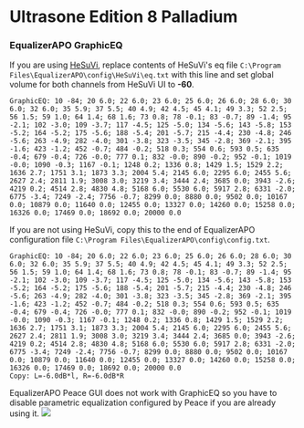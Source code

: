 # Ultrasone Edition 8 Palladium
### EqualizerAPO GraphicEQ
If you are using [HeSuVi](https://sourceforge.net/projects/hesuvi/), replace contents of HeSuVi's eq file `C:\Program Files\EqualizerAPO\config\HeSuVi\eq.txt` with this line and set global volume for both channels from HeSuVi UI to **-60**.
```
GraphicEQ: 10 -84; 20 6.0; 22 6.0; 23 6.0; 25 6.0; 26 6.0; 28 6.0; 30 6.0; 32 6.0; 35 5.9; 37 5.5; 40 4.9; 42 4.5; 45 4.1; 49 3.3; 52 2.5; 56 1.5; 59 1.0; 64 1.4; 68 1.6; 73 0.8; 78 -0.1; 83 -0.7; 89 -1.4; 95 -2.1; 102 -3.0; 109 -3.7; 117 -4.5; 125 -5.0; 134 -5.6; 143 -5.8; 153 -5.2; 164 -5.2; 175 -5.6; 188 -5.4; 201 -5.7; 215 -4.4; 230 -4.8; 246 -5.6; 263 -4.9; 282 -4.0; 301 -3.8; 323 -3.5; 345 -2.8; 369 -2.1; 395 -1.6; 423 -1.2; 452 -0.7; 484 -0.2; 518 0.3; 554 0.6; 593 0.5; 635 -0.4; 679 -0.4; 726 -0.0; 777 0.1; 832 -0.0; 890 -0.2; 952 -0.1; 1019 -0.0; 1090 -0.3; 1167 -0.1; 1248 0.2; 1336 0.8; 1429 1.5; 1529 2.2; 1636 2.7; 1751 3.1; 1873 3.3; 2004 5.4; 2145 6.0; 2295 6.0; 2455 5.6; 2627 2.4; 2811 1.9; 3008 3.0; 3219 3.4; 3444 2.4; 3685 0.0; 3943 -2.6; 4219 0.2; 4514 2.8; 4830 4.8; 5168 6.0; 5530 6.0; 5917 2.8; 6331 -2.0; 6775 -3.4; 7249 -2.4; 7756 -0.7; 8299 0.0; 8880 0.0; 9502 0.0; 10167 0.0; 10879 0.0; 11640 0.0; 12455 0.0; 13327 0.0; 14260 0.0; 15258 0.0; 16326 0.0; 17469 0.0; 18692 0.0; 20000 0.0
```
If you are not using HeSuVi, copy this to the end of EqualizerAPO configuration file `C:\Program Files\EqualizerAPO\config\config.txt`.
```
GraphicEQ: 10 -84; 20 6.0; 22 6.0; 23 6.0; 25 6.0; 26 6.0; 28 6.0; 30 6.0; 32 6.0; 35 5.9; 37 5.5; 40 4.9; 42 4.5; 45 4.1; 49 3.3; 52 2.5; 56 1.5; 59 1.0; 64 1.4; 68 1.6; 73 0.8; 78 -0.1; 83 -0.7; 89 -1.4; 95 -2.1; 102 -3.0; 109 -3.7; 117 -4.5; 125 -5.0; 134 -5.6; 143 -5.8; 153 -5.2; 164 -5.2; 175 -5.6; 188 -5.4; 201 -5.7; 215 -4.4; 230 -4.8; 246 -5.6; 263 -4.9; 282 -4.0; 301 -3.8; 323 -3.5; 345 -2.8; 369 -2.1; 395 -1.6; 423 -1.2; 452 -0.7; 484 -0.2; 518 0.3; 554 0.6; 593 0.5; 635 -0.4; 679 -0.4; 726 -0.0; 777 0.1; 832 -0.0; 890 -0.2; 952 -0.1; 1019 -0.0; 1090 -0.3; 1167 -0.1; 1248 0.2; 1336 0.8; 1429 1.5; 1529 2.2; 1636 2.7; 1751 3.1; 1873 3.3; 2004 5.4; 2145 6.0; 2295 6.0; 2455 5.6; 2627 2.4; 2811 1.9; 3008 3.0; 3219 3.4; 3444 2.4; 3685 0.0; 3943 -2.6; 4219 0.2; 4514 2.8; 4830 4.8; 5168 6.0; 5530 6.0; 5917 2.8; 6331 -2.0; 6775 -3.4; 7249 -2.4; 7756 -0.7; 8299 0.0; 8880 0.0; 9502 0.0; 10167 0.0; 10879 0.0; 11640 0.0; 12455 0.0; 13327 0.0; 14260 0.0; 15258 0.0; 16326 0.0; 17469 0.0; 18692 0.0; 20000 0.0
Copy: L=-6.0dB*l, R=-6.0dB*R
```
EqualizerAPO Peace GUI does not work with GraphicEQ so you have to disable parametric equalization configured by Peace if you are already using it.
![](https://raw.githubusercontent.com/jaakkopasanen/AutoEq/master/results/Headphone.com/headphoncecom/onear/Ultrasone%20Edition%208%20Palladium/Ultrasone%20Edition%208%20Palladium.png)
